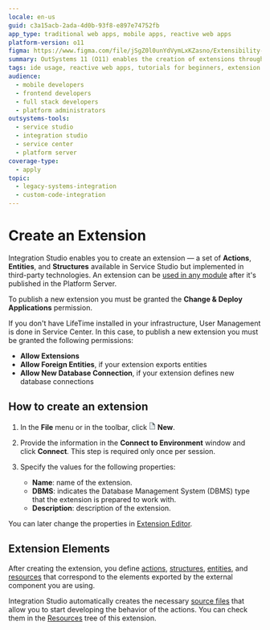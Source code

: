 ```yaml
---
locale: en-us
guid: c3a15acb-2ada-4d0b-93f8-e897e74752fb
app_type: traditional web apps, mobile apps, reactive web apps
platform-version: o11
figma: https://www.figma.com/file/jSgZ0l0unYdVymLxKZasno/Extensibility-and-Integration?type=design&node-id=3387%3A2062&mode=design&t=187UAgmZTPxcY0ZG-1
summary: OutSystems 11 (O11) enables the creation of extensions through Integration Studio, allowing integration with third-party technologies.
tags: ide usage, reactive web apps, tutorials for beginners, extension development, third-party integration
audience:
  - mobile developers
  - frontend developers
  - full stack developers
  - platform administrators
outsystems-tools:
  - service studio
  - integration studio
  - service center
  - platform server
coverage-type:
  - apply
topic:
  - legacy-systems-integration
  - custom-code-integration
---
```


# Create an Extension

Integration Studio enables you to create an extension — a set of **Actions**, **Entities**, and **Structures** available in Service Studio but implemented in third-party technologies. An extension can be [used in any module](<../extension-life-cycle/extension-use.md>) after it's published in the Platform Server.

To publish a new extension you must be granted the **Change & Deploy Applications** permission.

If you don't have LifeTime installed in your infrastructure, User Management is done in Service Center. In this case, to publish a new extension you must be granted the following permissions:

* **Allow Extensions**
* **Allow Foreign Entities**, if your extension exports entities
* **Allow New Database Connection**, if your extension defines new database connections

## How to create an extension

1. In the **File** menu or in the toolbar, click ![Icon for creating a new extension in Integration Studio](images/new.png "Create New Extension") **New**.

1. Provide the information in the **Connect to Environment** window and click **Connect**. This step is required only once per session.  

1. Specify the values for the following properties:

    * **Name**: name of the extension.
    * **DBMS**: indicates the Database Management System (DBMS) type that the extension is prepared to work with.
    * **Description**: description of the extension.

You can later change the properties in [Extension Editor](<../../../ref/integration-studio/editor/extension.md>).

## Extension Elements

After creating the extension, you define [actions](<../managing-extensions/action-define.md>), [structures](<../managing-extensions/structure-define.md>), [entities](<../managing-extensions/entity-define.md>), and [resources](<../managing-extensions/resource-define.md>) that correspond to the elements exported by the external component you are using.

Integration Studio automatically creates the necessary [source files](<../getting-started/extension-source-files.md>) that allow you to start developing the behavior of the actions. You can check them in the [Resources](<../../../ref/integration-studio/resources-tree.md>) tree of this extension.
